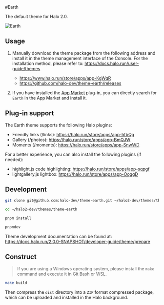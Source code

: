 #Earth

The default theme for Halo 2.0.

![Earth](./screenshot.jpg)

## Usage

1. Manually download the theme package from the following address and install it in the theme management interface of the Console. For the installation method, please refer to: <https://docs.halo.run/user-guide/themes>

    - https://www.halo.run/store/apps/app-KgWqR
    - https://github.com/halo-dev/theme-earth/releases

3. If you have installed the [App Market](https://www.halo.run/store/apps/app-VYJbF) plug-in, you can directly search for `Earth` in the App Market and install it.

## Plug-in support

The Earth theme supports the following Halo plugins:

- Friendly links (/links): <https://halo.run/store/apps/app-hfbQg>
- Gallery (/photos): <https://halo.run/store/apps/app-BmQJW>
- Moments (/moments): <https://halo.run/store/apps/app-SnwWD>

For a better experience, you can also install the following plugins (if needed):

- highlight.js code highlighting: <https://halo.run/store/apps/app-sqpgf>
- lightgallery.js lightbox: <https://halo.run/store/apps/app-OoggD>

## Development

```bash
git clone git@github.com:halo-dev/theme-earth.git ~/halo2-dev/themes/theme-earth
```

```bash
cd ~/halo2-dev/themes/theme-earth
```

```bash
pnpm install
```

```bash
pnpmdev
```

Theme development documentation can be found at: <https://docs.halo.run/2.0.0-SNAPSHOT/developer-guide/theme/prepare>

## Construct

> If you are using a Windows operating system, please install the `make` command and execute it in Git Bash or WSL.

```bash
make build
```

Then compress the `dist` directory into a `ZIP` format compressed package, which can be uploaded and installed in the Halo background.

